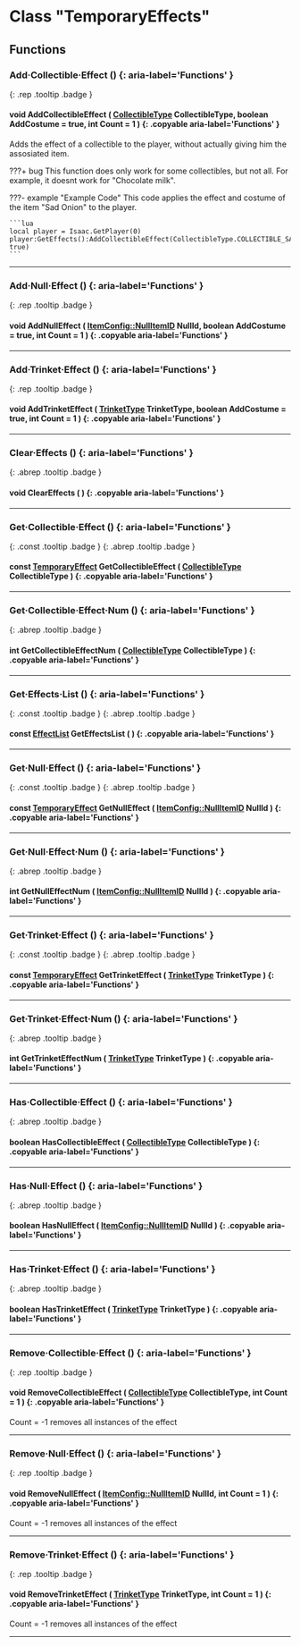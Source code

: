 # Class "TemporaryEffects"
## Functions
### Add·Collectible·Effect () {: aria-label='Functions' }
[ ](#){: .rep .tooltip .badge }
#### void AddCollectibleEffect ( [CollectibleType](../enums/CollectibleType.html) CollectibleType, boolean AddCostume = true, int Count = 1 ) {: .copyable aria-label='Functions' }
Adds the effect of a collectible to the player, without actually giving him the assosiated item.

???+ bug
    This function does only work for some collectibles, but not all. For example, it doesnt work for "Chocolate milk".

???- example "Example Code"
    This code applies the effect and costume of the item "Sad Onion" to the player.

    ```lua
    local player = Isaac.GetPlayer(0)
    player:GetEffects():AddCollectibleEffect(CollectibleType.COLLECTIBLE_SAD_ONION, true)
    ```
___ 
### Add·Null·Effect () {: aria-label='Functions' }
[ ](#){: .rep .tooltip .badge }
#### void AddNullEffect ( [ItemConfig::NullItemID](ItemConfig_Item.html) NullId, boolean AddCostume = true, int Count = 1 ) {: .copyable aria-label='Functions' }

___ 
### Add·Trinket·Effect () {: aria-label='Functions' }
[ ](#){: .rep .tooltip .badge }
#### void AddTrinketEffect ( [TrinketType](../enums/TrinketType.html) TrinketType, boolean AddCostume = true, int Count = 1 ) {: .copyable aria-label='Functions' }

___ 
### Clear·Effects () {: aria-label='Functions' }
[ ](#){: .abrep .tooltip .badge }
#### void ClearEffects ( ) {: .copyable aria-label='Functions' }

___ 
### Get·Collectible·Effect () {: aria-label='Functions' }
[ ](#){: .const .tooltip .badge } [ ](#){: .abrep .tooltip .badge }
#### const [TemporaryEffect](TemporaryEffect.html) GetCollectibleEffect ( [CollectibleType](../enums/CollectibleType.html) CollectibleType ) {: .copyable aria-label='Functions' }

___ 
### Get·Collectible·Effect·Num () {: aria-label='Functions' }
[ ](#){: .abrep .tooltip .badge }
#### int GetCollectibleEffectNum ( [CollectibleType](../enums/CollectibleType.html) CollectibleType ) {: .copyable aria-label='Functions' }

___ 
### Get·Effects·List () {: aria-label='Functions' }
[ ](#){: .const .tooltip .badge } [ ](#){: .abrep .tooltip .badge }
#### const [EffectList](CppContainer_Vector_EffectList.html) GetEffectsList ( ) {: .copyable aria-label='Functions' }

___ 
### Get·Null·Effect () {: aria-label='Functions' }
[ ](#){: .const .tooltip .badge } [ ](#){: .abrep .tooltip .badge }
#### const [TemporaryEffect](TemporaryEffect.html) GetNullEffect ( [ItemConfig::NullItemID](ItemConfig_Item.html) NullId ) {: .copyable aria-label='Functions' }

___ 
### Get·Null·Effect·Num () {: aria-label='Functions' }
[ ](#){: .abrep .tooltip .badge }
#### int GetNullEffectNum ( [ItemConfig::NullItemID](ItemConfig_Item.html) NullId ) {: .copyable aria-label='Functions' }

___ 
### Get·Trinket·Effect () {: aria-label='Functions' }
[ ](#){: .const .tooltip .badge } [ ](#){: .abrep .tooltip .badge }
#### const [TemporaryEffect](TemporaryEffect.html) GetTrinketEffect ( [TrinketType](../enums/TrinketType.html) TrinketType ) {: .copyable aria-label='Functions' }

___ 
### Get·Trinket·Effect·Num () {: aria-label='Functions' }
[ ](#){: .abrep .tooltip .badge }
#### int GetTrinketEffectNum ( [TrinketType](../enums/TrinketType.html) TrinketType ) {: .copyable aria-label='Functions' }

___ 
### Has·Collectible·Effect () {: aria-label='Functions' }
[ ](#){: .abrep .tooltip .badge }
#### boolean HasCollectibleEffect ( [CollectibleType](../enums/CollectibleType.html) CollectibleType ) {: .copyable aria-label='Functions' }

___ 
### Has·Null·Effect () {: aria-label='Functions' }
[ ](#){: .abrep .tooltip .badge }
#### boolean HasNullEffect ( [ItemConfig::NullItemID](ItemConfig_Item.html) NullId ) {: .copyable aria-label='Functions' }

___ 
### Has·Trinket·Effect () {: aria-label='Functions' }
[ ](#){: .abrep .tooltip .badge }
#### boolean HasTrinketEffect ( [TrinketType](../enums/TrinketType.html) TrinketType ) {: .copyable aria-label='Functions' }

___ 
### Remove·Collectible·Effect () {: aria-label='Functions' }
[ ](#){: .rep .tooltip .badge }
#### void RemoveCollectibleEffect ( [CollectibleType](../enums/CollectibleType.html) CollectibleType, int Count = 1 ) {: .copyable aria-label='Functions' }
Count = -1 removes all instances of the effect
___ 
### Remove·Null·Effect () {: aria-label='Functions' }
[ ](#){: .rep .tooltip .badge }
#### void RemoveNullEffect ( [ItemConfig::NullItemID](ItemConfig_Item.html) NullId, int Count = 1 ) {: .copyable aria-label='Functions' }
Count = -1 removes all instances of the effect
___ 
### Remove·Trinket·Effect () {: aria-label='Functions' }
[ ](#){: .rep .tooltip .badge }
#### void RemoveTrinketEffect ( [TrinketType](../enums/TrinketType.html) TrinketType, int Count = 1 ) {: .copyable aria-label='Functions' }
Count = -1 removes all instances of the effect
___ 
